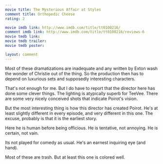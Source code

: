 ```yaml
---
movie title: The Mysterious Affair at Styles
comment title: Orthopedic Cheese
rating: 2

movie imdb link: http://www.imdb.com/title/tt0100216/
comment imdb link: http://www.imdb.com/title/tt0100216/reviews-6
movie tmdb link: 
movie tmdb trailer: 
movie tmdb poster: 

layout: comment
---
```


Most of these dramatizations are inadequate and any written by Exton wash the wonder of Christie out of the thing. So the production then has to depend on luxurious sets and supposedly interesting characters.

That's not enough for me. But I do have to report that the director here has done some clever things. The lighting is atypically superb for TeeVee. There are some very nicely conceived shots that indicate Poirot's vision.

But the most interesting thing is how this director has created Poirot. He's at least slightly different in every episode, and very different in this one. The excuse, probably is that it is the earliest story.

Here he is human before being officious. He is tentative, not annoying. He is certain, not vain.

Its not played for comedy as usual. He's an earnest inquiring eye (and hand).

Most of these are trash. But at least this one is colored well.